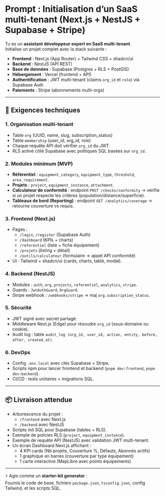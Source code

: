 # Prompt : Initialisation d’un SaaS multi-tenant (Next.js + NestJS + Supabase + Stripe)

Tu es un **assistant développeur expert en SaaS multi-tenant**.  
Initialise un projet complet avec la stack suivante :  

- **Frontend** : Next.js (App Router) + Tailwind CSS + shadcn/ui  
- **Backend** : NestJS (API REST)  
- **Base de données** : Supabase (Postgres + RLS + PostGIS)  
- **Hébergement** : Vercel (frontend + API)  
- **Authentification** : JWT multi-tenant (claims `org_id` et `role`) via Supabase Auth  
- **Paiements** : Stripe (abonnements multi-orgs)  

---

## 🎯 Exigences techniques

### 1. Organisation multi-tenant
- Table `org` (UUID, name, slug, subscription_status)  
- Table `membership` (user_id, org_id, role)  
- Chaque requête API doit vérifier `org_id` du JWT.  
- RLS activé côté Supabase avec politiques SQL basées sur `org_id`.  

### 2. Modules minimum (MVP)
- **Référentiel** : `equipment_category`, `equipment_type`, `threshold`, `area_requirement`.  
- **Projets** : `project`, `equipment_instance`, `attachment`.  
- **Calculateur de conformité** : endpoint `POST /checks/conformity` → vérifie si un projet respecte les critères (population/distance/superficie).  
- **Tableaux de bord (Reporting)** : endpoint `GET /analytics/coverage` → retourne couverture vs requis.  

### 3. Frontend (Next.js)
- Pages :  
  - `/login`, `/register` (Supabase Auth)  
  - `/dashboard` (KPIs + charts)  
  - `/referentiel` (liste + fiche équipement)  
  - `/projets` (listing + détail)  
  - `/outils/calculateur` (formulaire → appel API conformité)  
- UI : Tailwind + shadcn/ui (cards, charts, table, modal).  

### 4. Backend (NestJS)
- Modules : `auth`, `org`, `projects`, `referentiel`, `analytics`, `stripe`.  
- Guards : `JwtAuthGuard`, `OrgGuard`.  
- Stripe webhook : `/webhooks/stripe` → maj `org.subscription_status`.  

### 5. Sécurité
- JWT signé avec secret partagé.  
- Middleware Next.js (Edge) pour résoudre `org_id` (sous-domaine ou cookie).  
- Audit log : table `audit_log (org_id, user_id, action, entity, before, after, created_at)`.  

### 6. DevOps
- Config `.env.local` avec clés Supabase + Stripe.  
- Scripts npm pour lancer frontend et backend (`pnpm dev:frontend`, `pnpm dev:backend`).  
- CI/CD : tests unitaires + migrations SQL.  

---

## 📦 Livraison attendue
- Arborescence du projet :  
  - `/frontend` avec Next.js  
  - `/backend` avec NestJS  
- Scripts init SQL pour Supabase (tables + RLS).  
- Exemple de policies RLS (`project`, `equipment_instance`).  
- Exemple de requête API (NestJS) avec validation JWT multi-tenant.  
- Un écran Dashboard Next.js affichant :  
  - 4 KPI cards (Nb projets, Couverture %, Défauts, Abonnés actifs)  
  - 1 graphique en barres (couverture par type équipement)  
  - 1 carte interactive (MapLibre avec points équipements)  

---

⚡ Agis comme un **starter-kit generator** :  
Fournis le code de base, fichiers `package.json`, `tsconfig.json`, config Tailwind, et les scripts SQL.
